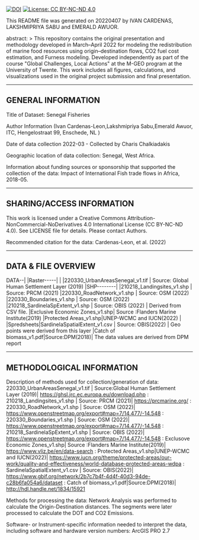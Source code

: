 [![DOI](https://zenodo.org/badge/DOI/10.5281/zenodo.15633130.svg)](https://doi.org/10.5281/zenodo.15633130) [![License: CC BY-NC-ND 4.0](https://img.shields.io/badge/License-CC%20BY--NC--ND%204.0-lightgrey.svg)](https://creativecommons.org/licenses/by-nc-nd/4.0/)



This README file was generated on 20220407 by IVAN CARDENAS, LAKSHMIPRIYA SABU and EMERALD AWUOR. 

abstract: > 
This repository contains the original presentation and methodology developed in March–April 2022 for modeling the redistribution of marine food resources using origin–destination flows, CO2 fuel cost estimation, and Furness modeling.  Developed independently as part of the course "Global Challenges, Local Actions" at the M-GEO program at the University of Twente. This work includes all figures, calculations, and visualizations used in the original project submission and final presentation.

-------------------
GENERAL INFORMATION
-------------------

Title of Dataset: Senegal Fisheries

Author Information (Ivan Cardenas-Leon,Lakshmipriya Sabu,Emerald Awuor, ITC, Hengelostraat 99, Enschede, NL  )

Date of data collection 2022-03 - Collected by Charis Chalkiadakis

Geographic location of data collection: Senegal, West Africa.

Information about funding sources or sponsorship that supported the collection of the data: Impact of International Fish trade flows in Africa, 2018-05.


--------------------------
SHARING/ACCESS INFORMATION
-------------------------- 

This work is licensed under a Creative Commons Attribution-NonCommercial-NoDerivatives 4.0 International License (CC BY-NC-ND 4.0). See LICENSE file for details. Please contact Authors.

Recommended citation for the data: Cardenas-Leon, et al. (2022)


--------------------
DATA & FILE OVERVIEW
--------------------


DATA--|
	|Raster-----|
	|		|220330_UrbanAreasSenegal_v1.tif | Source: Global Human Settlement Layer (2019)
	|SHP--------|
			|210218_Landingsites_v1.shp | Source: PRCM (2021)
			|220330_RoadNetwork_v1.shp | Source: OSM (2022)
			|220330_Boundaries_v1.shp | Source: OSM (2022)
			|210218_SardinelaSpExtent_v1.shp | Source: OBIS (2022) | Derived from CSV file.
                  |Exclusive Economic Zones_v1.shp| Source :Flanders Marine Institute(2019)
                  |Protected Areas_v1.shp|UNEP-WCMC and IUCN(2022)
			|
	|Spredsheets|SardinelaSpatialExtent_v1.csv | Source: OBIS(2022) | Geo points were derived from this layer
			|Catch of biomass_v1.pdf|Source:DPM(2018)| The data values are derived from DPM report
			

--------------------------
METHODOLOGICAL INFORMATION
--------------------------

Description of methods used for collection/generation of data: 220330_UrbanAreasSenegal_v1.tif | Source:Global Human Settlement Layer (2019)| https://ghsl.jrc.ec.europa.eu/download.php
                                                             : 210218_Landingsites_v1.shp | Source: PRCM (2021)| https://prcmarine.org/
                                                             : 220330_RoadNetwork_v1.shp | Source: OSM (2022)| https://www.openstreetmap.org/export#map=7/14.477/-14.548
                                                             : 220330_Boundaries_v1.shp | Source: OSM (2022)| https://www.openstreetmap.org/export#map=7/14.477/-14.548
                                                             : 210218_SardinelaSpExtent_v1.shp | Source: OBIS (2022)| https://www.openstreetmap.org/export#map=7/14.477/-14.548
                                                             : Exclusove Economic Zones_v1.shp| Source :Flanders Marine Institute(2019)| https://www.vliz.be/en/data-search
                                                             : Protected Areas_v1.shp|UNEP-WCMC and IUCN(2022)| https://www.iucn.org/theme/protected-areas/our-work/quality-and-effectiveness/world-database-protected-areas-wdpa
                                                             : SardinelaSpatialExtent_v1.csv | Source: OBIS(2022)| https://www.gbif.org/network/2b7c7b4f-4d4f-40d3-94de-c28b6fa054a6/dataset
                                                             : Catch of biomass_v1.pdf|Source:DPM(2018)| http://hdl.handle.net/1834/15921

Methods for processing the data: Network Analysis was performed to calculate the Origin-Destination distances. The segments were later processed to calculate the DOT and CO2 Emissions.

Software- or Instrument-specific information needed to interpret the data, including software and hardware version numbers: ArcGIS PRO 2.7
